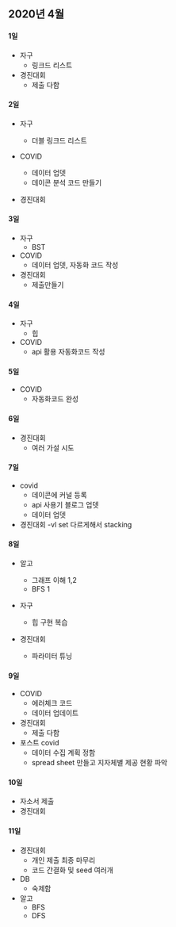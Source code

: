## 2020년 4월

#### 1일
- 자구
  - 링크드 리스트
- 경진대회
  - 제출 다함

#### 2일
- 자구
  - 더블 링크드 리스트
- COVID
  - 데이터 업뎃
  - 데이콘 분석 코드 만들기

- 경진대회

#### 3일
- 자구
  - BST
- COVID
  - 데이터 업뎃, 자동화 코드 작성
- 경진대회
  - 제출만들기

#### 4일
- 자구
  - 힙
- COVID
  - api 활용 자동화코드 작성
  
#### 5일 
- COVID
  - 자동화코드 완성
  
#### 6일
- 경진대회
  - 여러 가설 시도

#### 7일
- covid
  - 데이콘에 커널 등록
  - api 사용기 블로그 업뎃 
  - 데이터 업뎃
- 경진대회
  -vl set 다르게해서 stacking
  
#### 8일 
- 알고
  - 그래프 이해 1,2
  - BFS 1
- 자구
  - 힙 구현 복습

- 경진대회
  - 파라미터 튜닝

#### 9일
- COVID
  - 에러체크 코드 
  - 데이터 업데이트
- 경진대회
  - 제출 다함
- 포스트 covid
  - 데이터 수집 계획 정함
  - spread sheet  만들고 지자체별 제공 현황 파악

#### 10일
- 자소서 제출
- 경진대회

#### 11일
- 경진대회
  - 개인 제출 최종 마무리
  - 코드 간결화 및 seed 여러개 
- DB
  - 숙제함
- 알고
  - BFS
  - DFS
 
